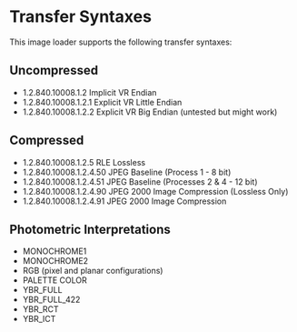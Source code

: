Transfer Syntaxes
=================

This image loader supports the following transfer syntaxes:

Uncompressed
------------
* 1.2.840.10008.1.2	Implicit VR Endian
* 1.2.840.10008.1.2.1 Explicit VR Little Endian
* 1.2.840.10008.1.2.2 Explicit VR Big Endian (untested but might work)

Compressed
----------
* 1.2.840.10008.1.2.5 RLE Lossless
* 1.2.840.10008.1.2.4.50 JPEG Baseline (Process 1 - 8 bit)
* 1.2.840.10008.1.2.4.51 JPEG Baseline (Processes 2 & 4 - 12 bit)
* 1.2.840.10008.1.2.4.90 JPEG 2000 Image Compression (Lossless Only)
* 1.2.840.10008.1.2.4.91 JPEG 2000 Image Compression

Photometric Interpretations
---------------------------
* MONOCHROME1
* MONOCHROME2
* RGB (pixel and planar configurations)
* PALETTE COLOR
* YBR_FULL
* YBR_FULL_422
* YBR_RCT
* YBR_ICT 


